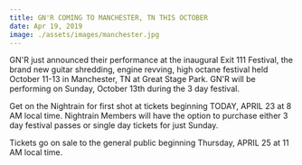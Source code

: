 ```yaml
---
title: GN'R COMING TO MANCHESTER, TN THIS OCTOBER
date: Apr 19, 2019
image: ./assets/images/manchester.jpg
---
```




GN'R just announced their performance at the inaugural Exit 111 Festival, the brand new guitar shredding, engine revving, high octane festival held October 11-13 in Manchester, TN at Great Stage Park. GN'R will be performing on Sunday, October 13th during the 3 day festival.

 

Get on the Nightrain for first shot at tickets beginning TODAY, APRIL 23 at 8 AM local time. Nightrain Members will have the option to purchase either 3 day festival passes or single day tickets for just Sunday.

 

Tickets go on sale to the general public beginning Thursday, APRIL 25 at 11 AM local time.